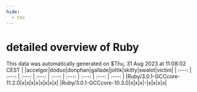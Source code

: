 ```yaml
---
hide:
  - toc
---
```


detailed overview of Ruby
=========================


This data was automatically generated on $Thu, 31 Aug 2023 at 11:08:02 CEST
| |accelgor|doduo|donphan|gallade|joltik|skitty|swalot|victini|
| :---: | :---: | :---: | :---: | :---: | :---: | :---: | :---: | :---: |
|Ruby/3.0.1-GCCcore-11.2.0|x|x|x|x|x|x|x|x|
|Ruby/3.0.1-GCCcore-10.3.0|x|x|x|-|x|x|x|x|
